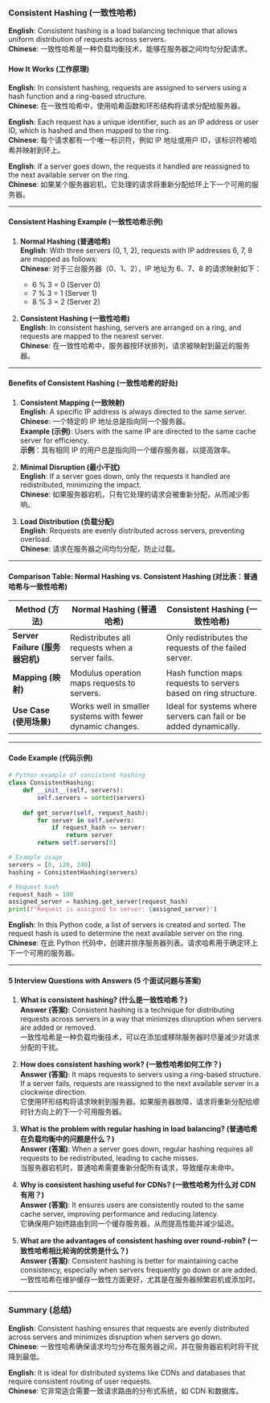 ### Consistent Hashing (一致性哈希)

**English**: Consistent hashing is a load balancing technique that allows uniform distribution of requests across servers.  
**Chinese**: 一致性哈希是一种负载均衡技术，能够在服务器之间均匀分配请求。

#### How It Works (工作原理)

**English**: In consistent hashing, requests are assigned to servers using a hash function and a ring-based structure.  
**Chinese**: 在一致性哈希中，使用哈希函数和环形结构将请求分配给服务器。

**English**: Each request has a unique identifier, such as an IP address or user ID, which is hashed and then mapped to the ring.  
**Chinese**: 每个请求都有一个唯一标识符，例如 IP 地址或用户 ID，该标识符被哈希并映射到环上。

**English**: If a server goes down, the requests it handled are reassigned to the next available server on the ring.  
**Chinese**: 如果某个服务器宕机，它处理的请求将重新分配给环上下一个可用的服务器。

---

#### **Consistent Hashing Example (一致性哈希示例)**

1. **Normal Hashing (普通哈希)**  
   **English**: With three servers (0, 1, 2), requests with IP addresses 6, 7, 8 are mapped as follows:  
   **Chinese**: 对于三台服务器（0、1、2），IP 地址为 6、7、8 的请求映射如下：  
   - 6 % 3 = 0 (Server 0)  
   - 7 % 3 = 1 (Server 1)  
   - 8 % 3 = 2 (Server 2)  

2. **Consistent Hashing (一致性哈希)**  
   **English**: In consistent hashing, servers are arranged on a ring, and requests are mapped to the nearest server.  
   **Chinese**: 在一致性哈希中，服务器按环状排列，请求被映射到最近的服务器。  

---

#### **Benefits of Consistent Hashing (一致性哈希的好处)**

1. **Consistent Mapping (一致映射)**  
   **English**: A specific IP address is always directed to the same server.  
   **Chinese**: 一个特定的 IP 地址总是指向同一个服务器。  
   **Example (示例)**: Users with the same IP are directed to the same cache server for efficiency.  
   **示例**：具有相同 IP 的用户总是指向同一个缓存服务器，以提高效率。  

2. **Minimal Disruption (最小干扰)**  
   **English**: If a server goes down, only the requests it handled are redistributed, minimizing the impact.  
   **Chinese**: 如果服务器宕机，只有它处理的请求会被重新分配，从而减少影响。  

3. **Load Distribution (负载分配)**  
   **English**: Requests are evenly distributed across servers, preventing overload.  
   **Chinese**: 请求在服务器之间均匀分配，防止过载。  

---

#### **Comparison Table: Normal Hashing vs. Consistent Hashing (对比表：普通哈希与一致性哈希)**

| **Method (方法)**       | **Normal Hashing (普通哈希)**                                           | **Consistent Hashing (一致性哈希)**                                    |
|------------------------|------------------------------------------------------------------------|----------------------------------------------------------------------|
| **Server Failure (服务器宕机)** | Redistributes all requests when a server fails.                           | Only redistributes the requests of the failed server.                |
| **Mapping (映射)**      | Modulus operation maps requests to servers.                            | Hash function maps requests to servers based on ring structure.      |
| **Use Case (使用场景)** | Works well in smaller systems with fewer dynamic changes.               | Ideal for systems where servers can fail or be added dynamically.    |

---

#### **Code Example (代码示例)**

```python
# Python example of consistent hashing
class ConsistentHashing:
    def __init__(self, servers):
        self.servers = sorted(servers)
    
    def get_server(self, request_hash):
        for server in self.servers:
            if request_hash <= server:
                return server
        return self.servers[0]

# Example usage
servers = [0, 120, 240]
hashing = ConsistentHashing(servers)

# Request hash
request_hash = 180
assigned_server = hashing.get_server(request_hash)
print(f"Request is assigned to server: {assigned_server}")
```

**English**: In this Python code, a list of servers is created and sorted. The request hash is used to determine the next available server on the ring.  
**Chinese**: 在此 Python 代码中，创建并排序服务器列表。请求哈希用于确定环上下一个可用的服务器。

---

#### **5 Interview Questions with Answers (5 个面试问题与答案)**

1. **What is consistent hashing? (什么是一致性哈希？)**  
   **Answer (答案)**: Consistent hashing is a technique for distributing requests across servers in a way that minimizes disruption when servers are added or removed.  
   一致性哈希是一种负载均衡技术，可以在添加或移除服务器时尽量减少对请求分配的干扰。

2. **How does consistent hashing work? (一致性哈希如何工作？)**  
   **Answer (答案)**: It maps requests to servers using a ring-based structure. If a server fails, requests are reassigned to the next available server in a clockwise direction.  
   它使用环形结构将请求映射到服务器。如果服务器故障，请求将重新分配给顺时针方向上的下一个可用服务器。

3. **What is the problem with regular hashing in load balancing? (普通哈希在负载均衡中的问题是什么？)**  
   **Answer (答案)**: When a server goes down, regular hashing requires all requests to be redistributed, leading to cache misses.  
   当服务器宕机时，普通哈希需要重新分配所有请求，导致缓存未命中。

4. **Why is consistent hashing useful for CDNs? (一致性哈希为什么对 CDN 有用？)**  
   **Answer (答案)**: It ensures users are consistently routed to the same cache server, improving performance and reducing latency.  
   它确保用户始终路由到同一个缓存服务器，从而提高性能并减少延迟。

5. **What are the advantages of consistent hashing over round-robin? (一致性哈希相比轮询的优势是什么？)**  
   **Answer (答案)**: Consistent hashing is better for maintaining cache consistency, especially when servers frequently go down or are added.  
   一致性哈希在维护缓存一致性方面更好，尤其是在服务器频繁宕机或添加时。

---

### Summary (总结)

**English**: Consistent hashing ensures that requests are evenly distributed across servers and minimizes disruption when servers go down.  
**Chinese**: 一致性哈希确保请求均匀分布在服务器之间，并在服务器宕机时将干扰降到最低。

**English**: It is ideal for distributed systems like CDNs and databases that require consistent routing of user requests.  
**Chinese**: 它非常适合需要一致请求路由的分布式系统，如 CDN 和数据库。
